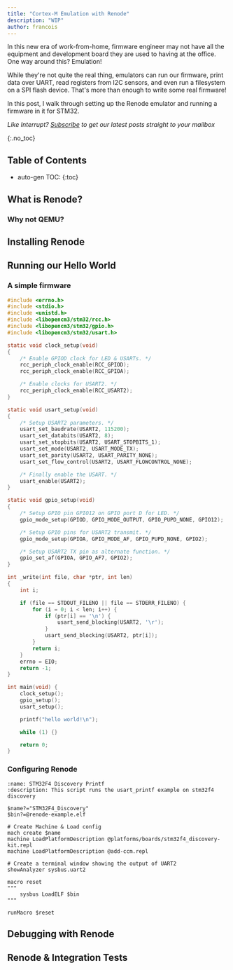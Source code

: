 ```yaml
---
title: "Cortex-M Emulation with Renode"
description: "WIP"
author: francois
---
```


In this new era of work-from-home, firmware engineer may not have all the
equipment and development board they are used to having at the office. One way
around this? Emulation!

While they're not quite the real thing, emulators can run our firmware, print
data over UART, read registers from I2C sensors, and even run a filesystem on a
SPI flash device. That's more than enough to write some real firmware!

<!-- excerpt start -->
In this post, I walk through setting up the Renode emulator and running a
firmware in it for STM32.
<!-- excerpt end -->

_Like Interrupt? [Subscribe](http://eepurl.com/gpRedv) to get our latest posts
straight to your mailbox_

{:.no_toc}

## Table of Contents

<!-- prettier-ignore -->
* auto-gen TOC:
{:toc}

## What is Renode?


### Why not QEMU?


## Installing Renode


## Running our Hello World

### A simple firmware

```c
#include <errno.h>
#include <stdio.h>
#include <unistd.h>
#include <libopencm3/stm32/rcc.h>
#include <libopencm3/stm32/gpio.h>
#include <libopencm3/stm32/usart.h>

static void clock_setup(void)
{
    /* Enable GPIOD clock for LED & USARTs. */
    rcc_periph_clock_enable(RCC_GPIOD);
    rcc_periph_clock_enable(RCC_GPIOA);

    /* Enable clocks for USART2. */
    rcc_periph_clock_enable(RCC_USART2);
}

static void usart_setup(void)
{
    /* Setup USART2 parameters. */
    usart_set_baudrate(USART2, 115200);
    usart_set_databits(USART2, 8);
    usart_set_stopbits(USART2, USART_STOPBITS_1);
    usart_set_mode(USART2, USART_MODE_TX);
    usart_set_parity(USART2, USART_PARITY_NONE);
    usart_set_flow_control(USART2, USART_FLOWCONTROL_NONE);

    /* Finally enable the USART. */
    usart_enable(USART2);
}

static void gpio_setup(void)
{
    /* Setup GPIO pin GPIO12 on GPIO port D for LED. */
    gpio_mode_setup(GPIOD, GPIO_MODE_OUTPUT, GPIO_PUPD_NONE, GPIO12);

    /* Setup GPIO pins for USART2 transmit. */
    gpio_mode_setup(GPIOA, GPIO_MODE_AF, GPIO_PUPD_NONE, GPIO2);

    /* Setup USART2 TX pin as alternate function. */
    gpio_set_af(GPIOA, GPIO_AF7, GPIO2);
}

int _write(int file, char *ptr, int len)
{
    int i;

    if (file == STDOUT_FILENO || file == STDERR_FILENO) {
        for (i = 0; i < len; i++) {
            if (ptr[i] == '\n') {
                usart_send_blocking(USART2, '\r');
            }
            usart_send_blocking(USART2, ptr[i]);
        }
        return i;
    }
    errno = EIO;
    return -1;
}

int main(void) {
    clock_setup();
    gpio_setup();
    usart_setup();

    printf("hello world!\n");

    while (1) {}

    return 0;
}
```

### Configuring Renode 

```
:name: STM32F4 Discovery Printf
:description: This script runs the usart_printf example on stm32f4 discovery

$name?="STM32F4_Discovery"
$bin?=@renode-example.elf

# Create Machine & Load config
mach create $name
machine LoadPlatformDescription @platforms/boards/stm32f4_discovery-kit.repl
machine LoadPlatformDescription @add-ccm.repl

# Create a terminal window showing the output of UART2
showAnalyzer sysbus.uart2

macro reset
"""
    sysbus LoadELF $bin
"""

runMacro $reset
```


## Debugging with Renode


## Renode & Integration Tests